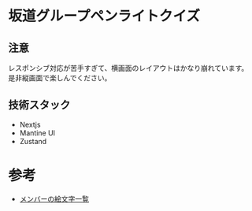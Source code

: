 # 坂道グループペンライトクイズ

## 注意

レスポンシブ対応が苦手すぎて、横画面のレイアウトはかなり崩れています。
是非縦画面で楽しんでください。

## 技術スタック

- Nextjs
- Mantine UI
- Zustand

# 参考

- [メンバーの絵文字一覧](https://w.atwiki.jp/hinatazaka46liveinfo/pages/70.html)
